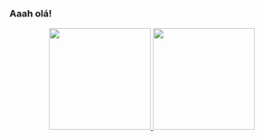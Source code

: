 ### Aaah olá!

<div align="center">
  <a href="https://github.com/VinnieAlbuquerque">
  <img height="180em" src="https://github-readme-stats.vercel.app/api?username=VinnieAlbuquerque&show_icons=true&theme=synthwave&include_all_commits=true&count_private=true"/>
  <img height="180em" src="https://github-readme-stats.vercel.app/api/top-langs/?username=VinnieAlbuquerque&layout=compact&langs_count=7&theme=synthwave"/>
</div>
  
##

